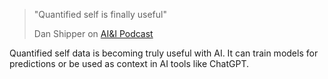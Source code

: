 
> "Quantified self is finally useful"
> 
> Dan Shipper on [AI&I Podcast](https://share.snipd.com/snip/202699df-b2c6-4e1a-a220-4bc13248bf20)

Quantified self data is becoming truly useful with AI. It can train models for predictions or be used as context in AI tools like ChatGPT.